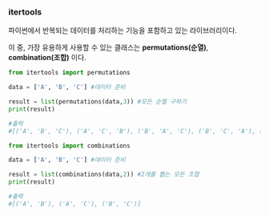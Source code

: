 ### itertools
파이썬에서 반복되는 데이터를 처리하는 기능을 포함하고 있는 라이브러리이다.

이 중, 가장 유용하게 사용할 수 있는 클래스는 **permutations(순열)**, **combination(조합)** 이다.

```python
from itertools import permutations

data = ['A', 'B', 'C'] #데이터 준비

result = list(permutations(data,3)) #모든 순열 구하기
print(result)

#출력 
#[('A', 'B', 'C'), ('A', 'C', 'B'), ('B', 'A', 'C'), ('B', 'C', 'A'), ('C', 'A', 'B'), ('C', 'B', 'A')]
```

```python
from itertools import combinations

data = ['A', 'B', 'C'] #데이터 준비

result = list(combinations(data,2)) #2개를 뽑는 모든 조합
print(result)

#출력
#[('A', 'B'), ('A', 'C'), ('B', 'C')]
```

<!--stackedit_data:
eyJoaXN0b3J5IjpbMzc1MDAzMjcxXX0=
-->